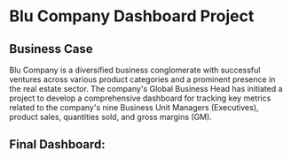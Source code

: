 # Blu Company Dashboard Project

## Business Case

Blu Company is a diversified business conglomerate with successful ventures across various product categories and a prominent presence in the real estate sector. The company's Global Business Head has initiated a project to develop a comprehensive dashboard for tracking key metrics related to the company's nine Business Unit Managers (Executives), product sales, quantities sold, and gross margins (GM).

## Final Dashboard:
